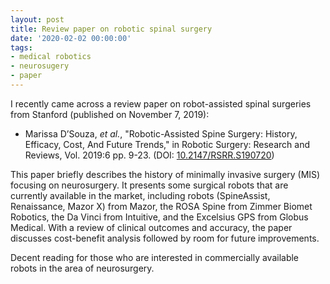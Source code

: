 ```yaml
---
layout: post
title: Review paper on robotic spinal surgery
date: '2020-02-02 00:00:00'
tags:
- medical robotics
- neurosugery
- paper
---
```


I recently came across a review paper on robot-assisted spinal surgeries from Stanford (published on November 7, 2019):

* Marissa D’Souza, *et al.*, "Robotic-Assisted Spine Surgery: History, Efficacy,
Cost, And Future Trends," in Robotic Surgery: Research and Reviews, Vol. 2019:6 pp. 9-23.
(DOI: [10.2147/RSRR.S190720](https://doi.org/10.2147/RSRR.S190720))

This paper briefly describes the history of minimally invasive surgery (MIS)
focusing on neurosurgery.  It presents some surgical robots that are currently
available in the market, including robots (SpineAssist, Renaissance, Mazor X)
from Mazor, the ROSA Spine from Zimmer Biomet Robotics, the Da Vinci from
Intuitive, and the Excelsius GPS from Globus Medical.  With a review of clinical
outcomes and accuracy, the paper discusses cost-benefit analysis followed by
room for future improvements.

Decent reading for those who are interested in commercially available robots in
the area of neurosurgery.
